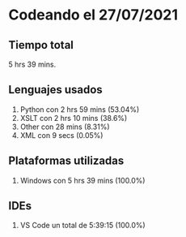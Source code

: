 # Codeando el 27/07/2021

## Tiempo total
5 hrs 39 mins.

## Lenguajes usados
1. Python con 2 hrs 59 mins (53.04%)
1. XSLT con 2 hrs 10 mins (38.6%)
1. Other con 28 mins (8.31%)
1. XML con 9 secs (0.05%)

## Plataformas utilizadas
1. Windows con 5 hrs 39 mins (100.0%)

## IDEs
1. VS Code un total de 5:39:15 (100.0%)
